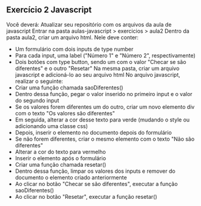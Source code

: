 ## Exercício 2 Javascript
Você deverá:
Atualizar seu repositório com os arquivos da aula de javascript
Entrar na pasta aulas-javascript > exercicios > aula2
Dentro da pasta aula2, criar um arquivo html. Nele deve conter:
- Um formulário com dois inputs de type number
- Para cada input, uma label ("Número 1" e "Número 2", respectivamente)
- Dois botões com type button, sendo um com o valor "Checar se são diferentes" e o outro "Resetar"
Na mesma pasta, criar um arquivo javascript e adicioná-lo ao seu arquivo html
No arquivo javascript, realizar o seguinte:
- Criar uma função chamada saoDiferentes()
- Dentro dessa função, pegar o valor inserido no primeiro input e o valor do segundo input 
- Se os valores forem diferentes um do outro, criar um novo elemento div com o texto "Os valores são diferentes"
- Em seguida, alterar a cor desse texto para verde (mudando o style ou adicionando uma classe css)
- Depois, inserir o elemento no documento depois do formulário
- Se não forem diferentes, criar o mesmo elemento com o texto "Não são diferentes"
- Alterar a cor do texto para vermelho
- Inserir o elemento após o formulário
- Criar uma função chamada resetar()
- Dentro dessa função, limpar os valores dos inputs e remover do documento o elemento criado anteriormente
- Ao clicar no botão "Checar se são diferentes", executar a função saoDiferentes()
- Ao clicar no botão "Resetar", executar a função resetar()